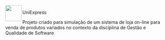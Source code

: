 

<img height="50em"   align="left" src="https://user-images.githubusercontent.com/89614560/142313904-e129bf9e-611b-4c32-96d7-8ae2c531a55b.png"/>

UniExpress

Projeto criado para simulação de um sistema de loja on-line para venda de produtos variados no contexto da disciplina de Gestão e Qualidade de Software 
 

  <div>
